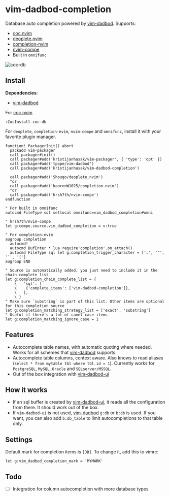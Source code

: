 # vim-dadbod-completion

Database auto completion powered by [vim-dadbod](https://github.com/tpope/vim-dadbod).
Supports:
* [coc.nvim](https://github.com/neoclide/coc.nvim)
* [deoplete.nvim](https://github.com/Shougo/deoplete.nvim)
* [completion-nvim](https://github.com/haorenW1025/completion-nvim)
* [nvim-compe](https://github.com/hrsh7th/nvim-compe)
* Built in `omnifunc`

![coc-db](https://user-images.githubusercontent.com/1782860/78941173-717f6680-7ab7-11ea-91b3-18bf178b3735.gif)

## Install

**Dependencies**:
* [vim-dadbod](https://github.com/tpope/vim-dadbod)

For [coc.nvim](https://github.com/neoclide/coc.nvim)
```
:CocInstall coc-db
```

For `deoplete`, `completion-nvim`, `nvim-compe` and `omnifunc`, install it with your favorite plugin manager.

```vimL
function! PackagerInit() abort
  packadd vim-packager
  call packager#init()
  call packager#add('kristijanhusak/vim-packager', { 'type': 'opt' })
  call packager#add('tpope/vim-dadbod')
  call packager#add('kristijanhusak/vim-dadbod-completion')

  call packager#add('Shougo/deoplete.nvim')
  "or
  call packager#add('haorenW1025/completion-nvim')
  "or
  call packager#add('hrsh7th/nvim-compe')
endfunction

" For built in omnifunc
autocmd FileType sql setlocal omnifunc=vim_dadbod_completion#omni

" hrsh7th/nvim-compe
let g:compe.source.vim_dadbod_completion = v:true

" For completion-nvim
augroup completion
  autocmd!
  autocmd BufEnter * lua require'completion'.on_attach()
  autocmd FileType sql let g:completion_trigger_character = ['.', '"', '`', '[']
augroup END

" Source is automatically added, you just need to include it in the chain complete list
let g:completion_chain_complete_list = {
    \   'sql': [
    \    {'complete_items': ['vim-dadbod-completion']},
    \   ],
    \ }
" Make sure `substring` is part of this list. Other items are optional for this completion source
let g:completion_matching_strategy_list = ['exact', 'substring']
" Useful if there's a lot of camel case items
let g:completion_matching_ignore_case = 1
```

## Features
* Autocomplete table names, with automatic quoting where needed. Works for all schemes that [vim-dadbod](https://github.com/tpope/vim-dadbod) supports.
* Autocomplete table columns, context aware. Also knows to read aliases (`select * from mytable tbl where tbl.id = 1`). Currently works for `PostgreSQL`, `MySQL`, `Oracle` and `SQLserver/MSSQL`.
* Out of the box integration with [vim-dadbod-ui](https://github.com/kristijanhusak/vim-dadbod-ui)

## How it works
* If an sql buffer is created by [vim-dadbod-ui](https://github.com/kristijanhusak/vim-dadbod-ui), it reads all the configuration from there. It should work out of the box.
* If `vim-dadbod-ui` is not used, [vim-dadbod](https://github.com/tpope/vim-dadbod) `g:db` or `b:db` is used. If you want, you can also add `b:db_table` to limit autocompletions to that table only.

## Settings
Default mark for completion items is `[DB]`. To change it, add this to vimrc:
```
let g:vim_dadbod_completion_mark = 'MYMARK'
```

## Todo
* [ ] Integration for column autocompletion with more database types
